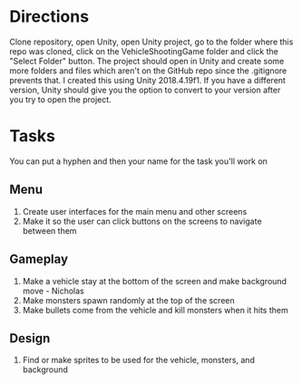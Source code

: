# Directions
Clone repository, open Unity, open Unity project, go to the folder where this repo was cloned, click on the VehicleShootingGame 
folder and click the "Select Folder" button. The project should open in Unity and create some more folders and files which aren't 
on the GitHub repo since the .gitignore prevents that. I created this using Unity 2018.4.19f1. If you have a different version, 
Unity should give you the option to convert to your version after you try to open the project.

# Tasks
You can put a hyphen and then your name for the task you'll work on
## Menu
1. Create user interfaces for the main menu and other screens
2. Make it so the user can click buttons on the screens to navigate between them
## Gameplay
1. Make a vehicle stay at the bottom of the screen and make background move - Nicholas
2. Make monsters spawn randomly at the top of the screen
3. Make bullets come from the vehicle and kill monsters when it hits them
## Design 
1. Find or make sprites to be used for the vehicle, monsters, and background
